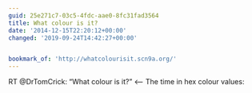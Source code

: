 ```yaml
---
guid: 25e271c7-03c5-4fdc-aae0-8fc31fad3564
title: What colour is it?
date: '2014-12-15T22:20:12+00:00'
changed: '2019-09-24T14:42:27+00:00'


bookmark_of: 'http://whatcolourisit.scn9a.org/'
---
```



RT @DrTomCrick: “What colour is it?” <— The time in hex colour values:
